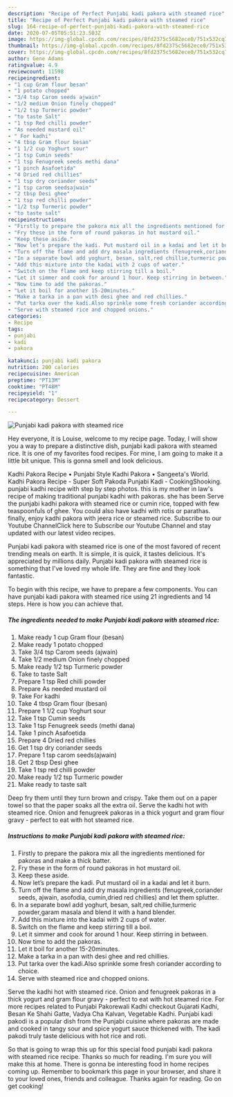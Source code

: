 ```yaml
---
description: "Recipe of Perfect Punjabi kadi pakora with steamed rice"
title: "Recipe of Perfect Punjabi kadi pakora with steamed rice"
slug: 164-recipe-of-perfect-punjabi-kadi-pakora-with-steamed-rice
date: 2020-07-05T05:51:23.503Z
image: https://img-global.cpcdn.com/recipes/8fd2375c5682ece0/751x532cq70/punjabi-kadi-pakora-with-steamed-rice-recipe-main-photo.jpg
thumbnail: https://img-global.cpcdn.com/recipes/8fd2375c5682ece0/751x532cq70/punjabi-kadi-pakora-with-steamed-rice-recipe-main-photo.jpg
cover: https://img-global.cpcdn.com/recipes/8fd2375c5682ece0/751x532cq70/punjabi-kadi-pakora-with-steamed-rice-recipe-main-photo.jpg
author: Gene Adams
ratingvalue: 4.9
reviewcount: 11598
recipeingredient:
- "1 cup Gram flour besan"
- "1 potato chopped"
- "3/4 tsp Carom seeds ajwain"
- "1/2 medium Onion finely chopped"
- "1/2 tsp Turmeric powder"
- "to taste Salt"
- "1 tsp Red chilli powder"
- "As needed mustard oil"
- " For kadhi"
- "4 tbsp Gram flour besan"
- "1 1/2 cup Yoghurt sour"
- "1 tsp Cumin seeds"
- "1 tsp Fenugreek seeds methi dana"
- "1 pinch Asafoetida"
- "4 Dried red chillies"
- "1 tsp dry coriander seeds"
- "1 tsp carom seedsajwain"
- "2 tbsp Desi ghee"
- "1 tsp red chilli powder"
- "1/2 tsp Turmeric powder"
- "to taste salt"
recipeinstructions:
- "Firstly to prepare the pakora mix all the ingredients mentioned for pakoras and make a thick batter."
- "Fry these in the form of round pakoras in hot mustard oil."
- "Keep these aside."
- "Now let’s prepare the kadi. Put mustard oil in a kadai and let it burn."
- "Turn off the flame and add dry masala ingredients (fenugreek,coriander seeds, ajwain, asofodia, cumin,dried red chillies) and let them splutter."
- "In a separate bowl add yoghurt, besan, salt,red chillie,turmeric powder,garam masala and blend it with a hand blender."
- "Add this mixture into the kadai with 2 cups of water."
- "Switch on the flame and keep stirring till a boil."
- "Let it simmer and cook for around 1 hour. Keep stirring in between."
- "Now time to add the pakoras."
- "Let it boil for another 15-20minutes."
- "Make a tarka in a pan with desi ghee and red chillies."
- "Put tarka over the kadi.Also sprinkle some fresh coriander according to choice."
- "Serve with steamed rice and chopped onions."
categories:
- Recipe
tags:
- punjabi
- kadi
- pakora

katakunci: punjabi kadi pakora 
nutrition: 200 calories
recipecuisine: American
preptime: "PT13M"
cooktime: "PT48M"
recipeyield: "1"
recipecategory: Dessert

---
```



![Punjabi kadi pakora with steamed rice](https://img-global.cpcdn.com/recipes/8fd2375c5682ece0/751x532cq70/punjabi-kadi-pakora-with-steamed-rice-recipe-main-photo.jpg)

Hey everyone, it is Louise, welcome to my recipe page. Today, I will show you a way to prepare a distinctive dish, punjabi kadi pakora with steamed rice. It is one of my favorites food recipes. For mine, I am going to make it a little bit unique. This is gonna smell and look delicious.

Kadhi Pakora Recipe • Punjabi Style Kadhi Pakora • Sangeeta&#39;s World. Kadhi Pakora Recipe - Super Soft Pakoda Punjabi Kadi - CookingShooking. punjabi kadhi recipe with step by step photos. this is my mother in law&#39;s recipe of making traditional punjabi kadhi with pakoras. she has been Serve the punjabi kadhi pakora with steamed rice or cumin rice, topped with few teaspoonfuls of ghee. You could also have kadhi with rotis or parathas. finally, enjoy kadhi pakora with jeera rice or steamed rice. Subscribe to our Youtube ChannelClick here to Subscribe our Youtube Channel and stay updated with our latest video recipes.

Punjabi kadi pakora with steamed rice is one of the most favored of recent trending meals on earth. It is simple, it is quick, it tastes delicious. It's appreciated by millions daily. Punjabi kadi pakora with steamed rice is something that I've loved my whole life. They are fine and they look fantastic.


To begin with this recipe, we have to prepare a few components. You can have punjabi kadi pakora with steamed rice using 21 ingredients and 14 steps. Here is how you can achieve that.

<!--inarticleads1-->

##### The ingredients needed to make Punjabi kadi pakora with steamed rice:

1. Make ready 1 cup Gram flour (besan)
1. Make ready 1 potato chopped
1. Take 3/4 tsp Carom seeds (ajwain)
1. Take 1/2 medium Onion finely chopped
1. Make ready 1/2 tsp Turmeric powder
1. Take to taste Salt
1. Prepare 1 tsp Red chilli powder
1. Prepare As needed mustard oil
1. Take  For kadhi
1. Take 4 tbsp Gram flour (besan)
1. Prepare 1 1/2 cup Yoghurt sour
1. Take 1 tsp Cumin seeds
1. Take 1 tsp Fenugreek seeds (methi dana)
1. Take 1 pinch Asafoetida
1. Prepare 4 Dried red chillies
1. Get 1 tsp dry coriander seeds
1. Prepare 1 tsp carom seeds(ajwain)
1. Get 2 tbsp Desi ghee
1. Take 1 tsp red chilli powder
1. Make ready 1/2 tsp Turmeric powder
1. Make ready to taste salt


Deep fry them until they turn brown and crispy. Take them out on a paper towel so that the paper soaks all the extra oil. Serve the kadhi hot with steamed rice. Onion and fenugreek pakoras in a thick yogurt and gram flour gravy - perfect to eat with hot steamed rice. 

<!--inarticleads2-->

##### Instructions to make Punjabi kadi pakora with steamed rice:

1. Firstly to prepare the pakora mix all the ingredients mentioned for pakoras and make a thick batter.
1. Fry these in the form of round pakoras in hot mustard oil.
1. Keep these aside.
1. Now let’s prepare the kadi. Put mustard oil in a kadai and let it burn.
1. Turn off the flame and add dry masala ingredients (fenugreek,coriander seeds, ajwain, asofodia, cumin,dried red chillies) and let them splutter.
1. In a separate bowl add yoghurt, besan, salt,red chillie,turmeric powder,garam masala and blend it with a hand blender.
1. Add this mixture into the kadai with 2 cups of water.
1. Switch on the flame and keep stirring till a boil.
1. Let it simmer and cook for around 1 hour. Keep stirring in between.
1. Now time to add the pakoras.
1. Let it boil for another 15-20minutes.
1. Make a tarka in a pan with desi ghee and red chillies.
1. Put tarka over the kadi.Also sprinkle some fresh coriander according to choice.
1. Serve with steamed rice and chopped onions.


Serve the kadhi hot with steamed rice. Onion and fenugreek pakoras in a thick yogurt and gram flour gravy - perfect to eat with hot steamed rice. For more recipes related to Punjabi Pakorewali Kadhi checkout Gujarati Kadhi, Besan Ke Shahi Gatte, Vadya Cha Kalvan, Vegetable Kadhi. Punjabi kadi pakodi is a popular dish from the Punjabi cuisine where pakoras are made and cooked in tangy sour and spice yogurt sauce thickened with. The kadi pakodi truly taste delicious with hot rice and roti. 

So that is going to wrap this up for this special food punjabi kadi pakora with steamed rice recipe. Thanks so much for reading. I'm sure you will make this at home. There is gonna be interesting food in home recipes coming up. Remember to bookmark this page in your browser, and share it to your loved ones, friends and colleague. Thanks again for reading. Go on get cooking!
